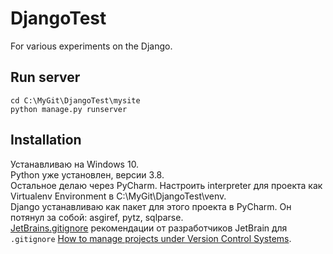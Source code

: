 # DjangoTest
For various experiments on the Django.  

## Run server
```
cd C:\MyGit\DjangoTest\mysite
python manage.py runserver
```

## Installation
Устанавливаю на Windows 10.  
Python уже установлен, версии 3.8.  
Остальное делаю через PyCharm. Настроить interpreter для проекта как Virtualenv Environment в C:\MyGit\DjangoTest\venv.  
Django устанавливаю как пакет для этого проекта в PyCharm. Он потянул за собой: asgiref, pytz, sqlparse.  
[JetBrains.gitignore](https://github.com/github/gitignore/blob/master/Global/JetBrains.gitignore) рекомендации от разработчиков JetBrain для `.gitignore` [How to manage projects under Version Control Systems](https://intellij-support.jetbrains.com/hc/en-us/articles/206544839-How-to-manage-projects-under-Version-Control-Systems).  


 